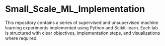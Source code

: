 # Small_Scale_ML_Implementation
This repository contains a series of supervised and unsupervised machine learning experiments implemented using Python and Scikit-learn. Each lab is structured with clear objectives, implementation steps, and visualizations where required.
